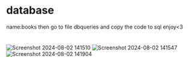 # database 

name:books
then go to file dbqueries and copy the code to sql enjoy<3
#
![Screenshot 2024-08-02 141510](https://github.com/user-attachments/assets/94e011db-61ed-4f79-a708-fc6bff57cd7f)
![Screenshot 2024-08-02 141547](https://github.com/user-attachments/assets/efa84873-54ce-4114-a83c-8a4a0fa3b20f)
![Screenshot 2024-08-02 141904](https://github.com/user-attachments/assets/b8edaea0-9d0a-412a-8bea-dfcd37225afd)
